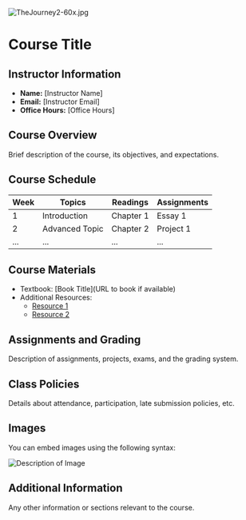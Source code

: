 ![TheJourney2-60x.jpg](https://bitbucket.org/repo/EokB6Ly/images/3850343734-TheJourney2-60x.jpg)
# Course Title

## Instructor Information
- **Name:** [Instructor Name]
- **Email:** [Instructor Email]
- **Office Hours:** [Office Hours]

## Course Overview
Brief description of the course, its objectives, and expectations.

## Course Schedule
| Week | Topics         | Readings   | Assignments |
|------|----------------|------------|-------------|
| 1    | Introduction   | Chapter 1  | Essay 1     |
| 2    | Advanced Topic | Chapter 2  | Project 1   |
| ...  | ...            | ...        | ...         |

## Course Materials
- Textbook: [Book Title](URL to book if available)
- Additional Resources: 
  - [Resource 1](URL)
  - [Resource 2](URL)

## Assignments and Grading
Description of assignments, projects, exams, and the grading system.

## Class Policies
Details about attendance, participation, late submission policies, etc.

## Images
You can embed images using the following syntax:

![Description of Image](URL_of_image)

## Additional Information
Any other information or sections relevant to the course.